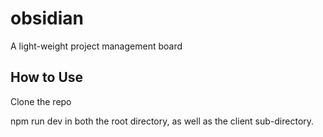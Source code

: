 # obsidian
A light-weight project management board

## How to Use
Clone the repo

npm run dev in both the root directory, as well as the client sub-directory.